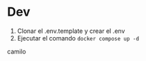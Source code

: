 




# Dev

1. Clonar el .env.template y crear el .env
2. Ejecutar el comando ```docker compose up -d```

camilo